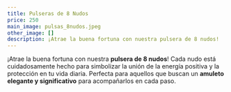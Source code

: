 ```yaml
---
title: Pulseras de 8 Nudos
price: 250
main_image: pulsas_8nudos.jpeg
other_image: []
description: ¡Atrae la buena fortuna con nuestra pulsera de 8 nudos!
---
```


¡Atrae la buena fortuna con nuestra **pulsera de 8 nudos**! Cada nudo está cuidadosamente hecho para simbolizar la unión de la energía positiva y la protección en tu vida diaria. Perfecta para aquellos que buscan un **amuleto elegante y significativo** para acompañarlos en cada paso.
